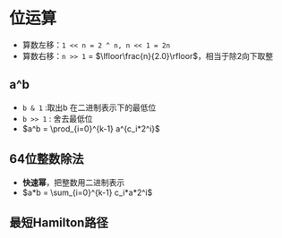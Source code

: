 # 位运算

* 算数左移：`1 << n = 2 ^ n, n << 1 = 2n`
* 算数右移：`n >> 1` = $\lfloor\frac{n}{2.0}\rfloor$，相当于除2向下取整

## a^b

* `b & 1` :取出b 在二进制表示下的最低位
* `b >> 1` : 舍去最低位
* $a^b = \prod_{i=0}^{k-1} a^{c_i*2^i}$

## 64位整数除法

* **快速幂**，把整数用二进制表示
* $a*b = \sum_{i=0}^{k-1} c_i*a*2^i$

## 最短Hamilton路径

